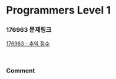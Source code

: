 # Programmers Level 1

### 176963 문제링크

[176963 - 추억 점수](https://school.programmers.co.kr/learn/courses/30/lessons/176963)

<br>

### Comment

